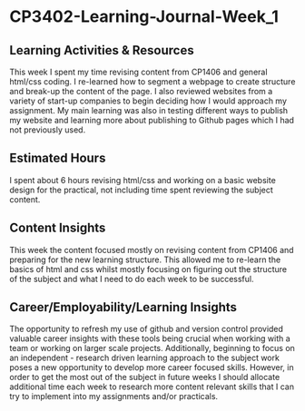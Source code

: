 # CP3402-Learning-Journal-Week_1

## Learning Activities & Resources
This week I spent my time revising content from CP1406 and general html/css coding. I re-learned how to segment a webpage to create structure and break-up the content of the page. I also reviewed websites from a variety of start-up companies to begin deciding how I would approach my assignment. My main learning was also in testing different ways to publish my website and learning more about publishing to Github pages which I had not previously used.

## Estimated Hours
I spent about 6 hours revising html/css and working on a basic website design for the practical, not including time spent reviewing the subject content.

## Content Insights
This week the content focused mostly on revising content from CP1406 and preparing for the new learning structure. This allowed me to re-learn the basics of html and css whilst mostly focusing on figuring out the structure of the subject and what I need to do each week to be successful. 

## Career/Employability/Learning Insights
The opportunity to refresh my use of github and version control provided valuable career insights with these tools being crucial when working with a team or working on larger scale projects. Additionally, beginning to focus on an independent - research driven learning approach to the subject work poses a new opportunity to develop more career focused skills. However, in order to get the most out of the subject in future weeks I should allocate additional time each week to research more content relevant skills that I can try to implement into my assignments and/or practicals. 
